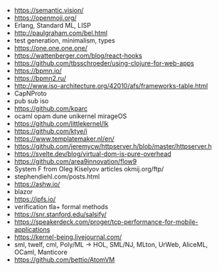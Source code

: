 * https://semantic.vision/
* https://openmoji.org/
* Erlang, Standard ML, LISP
* http://paulgraham.com/bel.html
* test generation, minimalism, types
* https://one.one.one.one/
* https://wattenberger.com/blog/react-hooks
* https://github.com/tbsschroeder/using-clojure-for-web-apps
* https://bpmn.io/
* https://bpmn2.ru/
* http://www.iso-architecture.org/42010/afs/frameworks-table.html
* CapNProto
* pub sub iso
* https://github.com/kparc
* ocaml opam dune unikernel mirageOS
* https://github.com/littlekernel/lk
* https://github.com/ktye/i
* https://www.templatemaker.nl/en/
* https://github.com/jeremycw/httpserver.h/blob/master/httpserver.h
* https://svelte.dev/blog/virtual-dom-is-pure-overhead
* https://github.com/area9innovation/flow9
* System F from Oleg Kiselyov articles okmij.org/ftp/
* stephendiehl.com/posts.html
* https://ashw.io/
* blazor
* https://ipfs.io/
* verification tla+ formal methods
* https://snr.stanford.edu/salsify/
* https://speakerdeck.com/proger/tcp-performance-for-mobile-applications
* https://kernel-being.livejournal.com/
* sml, twelf, cml, Poly/ML -> HOL, SML/NJ, MLton, UrWeb, AliceML, OCaml, Manticore
* https://github.com/bettio/AtomVM
